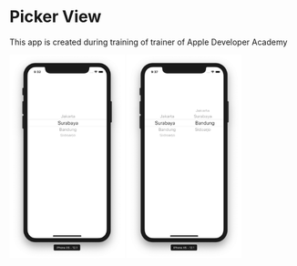 # Picker View

This app is created during training of trainer of Apple Developer Academy

<img src="screenshots/01.png" width="40%"> <img src="screenshots/02.png" width="40%">
